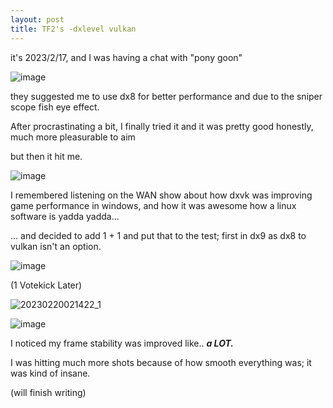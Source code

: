 ```yaml
---
layout: post
title: TF2's -dxlevel vulkan
---
```


it's 2023/2/17, and I was having a chat with "pony goon"

![image](https://user-images.githubusercontent.com/24486494/220641288-80b783ee-2d3b-40e3-8b05-e24e00cbb7cb.png)

they suggested me to use dx8 for better performance and due to the sniper scope fish eye effect.

After procrastinating a bit, I finally tried it and it was pretty good honestly, much more pleasurable to aim

but then it hit me.

![image](https://user-images.githubusercontent.com/24486494/220642103-ba887317-9c7d-4ecd-b32f-990a4ac00950.png)

I remembered listening on the WAN show about how dxvk was improving game performance in windows, and how it was awesome how a linux software is yadda yadda... 

... and decided to add 1 + 1 and put that to the test; first in dx9 as dx8 to vulkan isn't an option.

![image](https://user-images.githubusercontent.com/24486494/220643304-60191c52-7745-4db4-be0c-befb5b63b1c4.png)

(1 Votekick Later)

![20230220021422_1](https://user-images.githubusercontent.com/24486494/220643857-2c509773-b898-4ffb-a786-b6af84a5045b.jpg)

![image](https://user-images.githubusercontent.com/24486494/220644198-9ee02f67-67c8-4e0a-8303-fd471159e46c.png)

I noticed my frame stability was improved like.. ***a LOT.***

I was hitting much more shots because of how smooth everything was; it was kind of insane.

(will finish writing)
